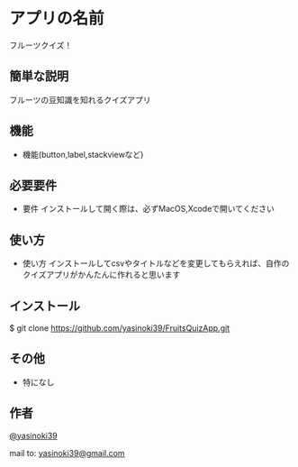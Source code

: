 # アプリの名前
 フルーツクイズ！
 
## 簡単な説明
 フルーツの豆知識を知れるクイズアプリ

## 機能
 
- 機能(button,label,stackviewなど)
 
## 必要要件
 
- 要件 インストールして開く際は、必ずMacOS,Xcodeで開いてください
 
## 使い方
 
- 使い方 インストールしてcsvやタイトルなどを変更してもらえれば、自作のクイズアプリがかんたんに作れると思います

## インストール

$ git clone https://github.com/yasinoki39/FruitsQuizApp.git

## その他

- 特になし
 
## 作者
 
[@yasinoki39](https://twitter.com/yasinoki39)

mail to: yasinoki39@gmail.com
 
